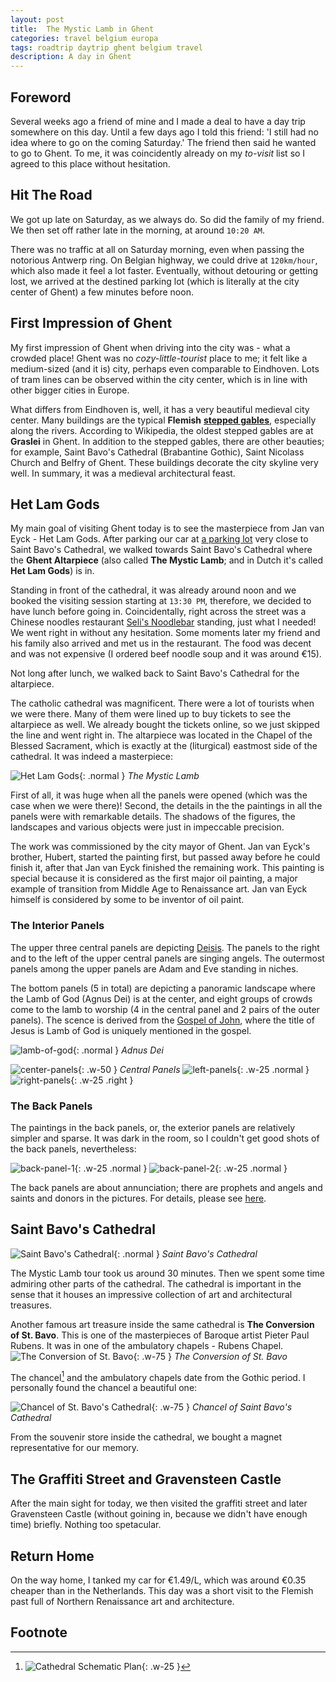 ```yaml
---
layout: post
title:  The Mystic Lamb in Ghent
categories: travel belgium europa
tags: roadtrip daytrip ghent belgium travel
description: A day in Ghent
---
```



## Foreword

Several weeks ago a friend of mine and I made a deal to have a day trip somewhere on this day. Until
a few days ago I told this friend: 'I still had no idea where to go on the coming Saturday.' The friend
then said he wanted to go to Ghent. To me, it was coincidently already on my *to-visit* list so I agreed
to this place without hesitation.


## Hit The Road

We got up late on Saturday, as we always do. So did the family of my friend. We then set off rather late
in the morning, at around `10:20 AM`.

There was no traffic at all on Saturday morning, even when passing the notorious Antwerp ring. On Belgian
highway, we could drive at `120km/hour`, which also made it feel a lot faster. Eventually, without detouring
or getting lost, we arrived at the destined parking lot (which is literally at the city center of Ghent) a few
minutes before noon.


## First Impression of Ghent

My first impression of Ghent when driving into the city was - what a crowded place! Ghent was no *cozy-little-tourist*
place to me; it felt like a medium-sized (and it is) city, perhaps even comparable to Eindhoven. Lots of tram lines can
be observed within the city center, which is in line with other bigger cities in Europe.

What differs from Eindhoven is, well, it has a very beautiful medieval city center. Many buildings are the typical **Flemish**
[**stepped gables**][stepped-gable], especially along the rivers. According to Wikipedia, the oldest stepped gables are at
**Graslei** in Ghent. In addition to the stepped gables, there are other beauties; for example, Saint Bavo's Cathedral (Brabantine
Gothic), Saint Nicolass Church and Belfry of Ghent. These buildings decorate the city skyline very well. In summary, it was a
medieval architectural feast.


## **Het Lam Gods**

My main goal of visiting Ghent today is to see the masterpiece from Jan van Eyck - Het Lam Gods. After parking our car at
[a parking lot][reep-parking] very close to Saint Bavo's Cathedral, we walked towards Saint Bavo's Cathedral where the
**Ghent Altarpiece** (also called **The Mystic Lamb**; and in Dutch it's called **Het Lam Gods**) is in.

Standing in front of the cathedral, it was already around noon and we booked the visiting session starting at `13:30 PM`,
therefore, we decided to have lunch before going in. Coincidentally, right across the street was a Chinese noodles restaurant
[Seli's Noodlebar][seli-noodles] standing, just what I needed! We went right in without any hesitation. Some moments later
my friend and his family also arrived and met us in the restaurant. The food was decent and was not expensive (I ordered beef
noodle soup and it was around €15).

Not long after lunch, we walked back to Saint Bavo's Cathedral for the altarpiece.

The catholic cathedral was magnificent. There were a lot of tourists when we were there. Many of them were lined up to buy
tickets to see the altarpiece as well. We already bought the tickets online, so we just skipped the line and went right in. The
altarpiece was located in the Chapel of the Blessed Sacrament, which is exactly at the (liturgical) eastmost side of the cathedral.
It was indeed a masterpiece:

![Het Lam Gods](assets/img/hetlamgods.jpg){: .normal }
_The Mystic Lamb_

First of all, it was huge when all the panels were opened (which was the case when we were there)! Second, the details in the
the paintings in all the panels were with remarkable details. The shadows of the figures, the landscapes and various objects
were just in impeccable precision.

The work was commissioned by the city mayor of Ghent. Jan van Eyck's brother, Hubert, started the painting first, but passed away
before he could finish it, after that Jan van Eyck finished the remaining work. This painting is special because it is considered
as the first major oil painting, a major example of transition from Middle Age to Renaissance art. Jan van Eyck himself is considered
by some to be inventor of oil paint.


### The Interior Panels

The upper three central panels are depicting [Deisis][deisis]. The panels to the right and to the left of the upper central panels
are singing angels. The outermost panels among the upper panels are Adam and Eve standing in niches.

The bottom panels (5 in total) are depicting a panoramic landscape where the Lamb of God (Agnus Dei) is at the center, and eight groups of crowds
come to the lamb to worship (4 in the central panel and 2 pairs of the outer panels). The scence is derived from the [Gospel of John][gospel-john],
where the title of Jesus is Lamb of God is uniquely mentioned in the gospel.

![lamb-of-god](assets/img/lamb-of-god.jpg){: .normal }
_Adnus Dei_

![center-panels](assets/img/center-panels.jpg){: .w-50 }
_Central Panels_
![left-panels](assets/img/left-panels.jpg){: .w-25 .normal }
![right-panels](assets/img/right-panels.jpg){: .w-25 .right }


### The Back Panels

The paintings in the back panels, or, the exterior panels are relatively simpler and sparse. It was dark in the room, so I couldn't get
good shots of the back panels, nevertheless:

![back-panel-1](assets/img/back-panel-1.jpg){: .w-25 .normal }
![back-panel-2](assets/img/back-panel-2.jpg){: .w-25 .normal }

The back panels are about annunciation; there are prophets and angels and saints and donors in the pictures. For details, please see
[here][back-ghentaltar].


## Saint Bavo's Cathedral

![Saint Bavo's Cathedral](assets/img/st-bavo-cathedral.jpg){: .normal }
_Saint Bavo's Cathedral_

The Mystic Lamb tour took us around 30 minutes. Then we spent some time admiring other parts of the cathedral. The cathedral is
important in the sense that it houses an impressive collection of art and architectural treasures.

Another famous art treasure inside the same cathedral is **The Conversion of St. Bavo**. This is one of the masterpieces of Baroque
artist Pieter Paul Rubens. It was in one of the ambulatory chapels - Rubens Chapel.
![The Conversion of St. Bavo](assets/img/conversion-st-bavo.jpg){: .w-75 }
_The Conversion of St. Bavo_

The chancel[^cathedral-plan] and the ambulatory chapels date from the Gothic period. I personally found the chancel
a beautiful one:

![Chancel of St. Bavo's Cathedral](assets/img/st-bavo-chancel.jpg){: .w-75 }
_Chancel of Saint Bavo's Cathedral_

From the souvenir store inside the cathedral, we bought a magnet representative for our memory.


## The Graffiti Street and Gravensteen Castle

After the main sight for today, we then visited the graffiti street and later Gravensteen Castle (without goining in, because
we didn't have enough time) briefly. Nothing too spetacular.


## Return Home


On the way home, I tanked my car for €1.49/L, which was around €0.35 cheaper than in the Netherlands. This day was a short visit
to the Flemish past full of Northern Renaissance art and architecture.


## Footnote

[^cathedral-plan]: ![Cathedral Schematic Plan](https://en.wikipedia.org/wiki/Liturgical_east_and_west#/media/File:Cathedral_schematic_plan_en_vectorial.svg){: .w-25 }


[stepped-gable]: https://en.wikipedia.org/wiki/Stepped_gable
[deisis]: https://en.wikipedia.org/wiki/Deesis
[gospel-john]: https://en.wikipedia.org/wiki/Gospel_of_John
[back-ghentaltar]: https://nl.wikipedia.org/wiki/Het_Lam_Gods_(gebroeders_Van_Eyck)
[reep-parking]: https://maps.app.goo.gl/66jmEzKRmdFesQBaA
[seli-noodles]: https://maps.app.goo.gl/StR6ebtsd5KGvQxq9
